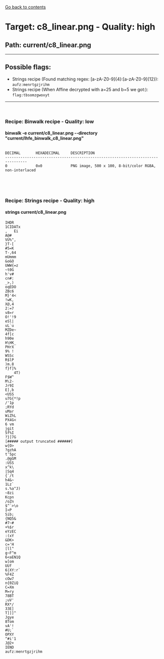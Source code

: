[Go back to contents](../contents.md)  
# Target: c8_linear.png  -  Quality: high  
## Path: current/c8_linear.png  
---  
## Possible flags:  
 - Strings recipe (Found matching regex: [a-zA-Z0-9]{4}:[a-zA-Z0-9]{12}): ``aufz:menrtgzjrihm``  
 - Strings recipe (When Affine decrypted with a=25 and b=5 we got:): ``flag:tbsomzgwoxyt``  
  
---  
&nbsp;  
### Recipe: Binwalk recipe - Quality: low  
#### binwalk -e current/c8_linear.png --directory "current/lhfe_binwalk_c8_linear.png"  
```  
  
DECIMAL       HEXADECIMAL     DESCRIPTION  
--------------------------------------------------------------------------------  
0             0x0             PNG image, 500 x 100, 8-bit/color RGBA, non-interlaced  
  
  
```  
&nbsp;  
  
### Recipe: Strings recipe - Quality: high  
#### strings current/c8_linear.png  
```  
IHDR  
1CIDATx  
,   Ei  
A@#   
VU%",  
}T-[  
#5=K  
T-,64  
mUmmm  
&o&O  
UWW{=z  
~t0G  
h'v#  
cn#:  
_>,)  
oqEDO  
ZBc6  
M}'4<  
!wK,  
X@,4  
2:=7  
v8=r  
O!'!9  
eSl|  
uL`u  
MZDe~  
4f[c  
h90e  
H\HK_  
PHrX  
9% !  
WSSc  
R$lP  
)m.8  
f}f]%  
	4T)  
F$W^  
M\2-  
Jr9I  
E],b  
<USS  
u7G{*!p  
/'1p  
;RYd  
uMar  
WiZhL  
PX4G<  
6 vm  
jgit  
5f%I  
?}]7G  
[##### output truncated ######]  
w{O>  
?gzhA  
t'5pc   
.@gGM  
:USS  
x^k\  
|Sq4  
{`/t  
h4&~  
1Lz`  
s.%a^J)  
~8zi  
Kcpn  
/oZn  
$^`>\o  
I<P	  
Sib;  
{NQ5&  
#7~#  
+%$r  
eYzEC  
:(xY  
&DK>  
c='H  
[ll^  
g~F^m  
6<aEN1Q  
w]om  
UUf	  
6|XY:r`  
%F4Z  
cOw7  
n{0ZiQ  
C=Xm  
M=ry  
78BT  
;uV'  
RX*/  
33E]  
T]]]^  
Jgye  
8Tom  
vA'!  
#U;`  
OPXY  
^#i'1  
J@2+  
IEND  
aufz:menrtgzjrihm  
  
```  
&nbsp;  
